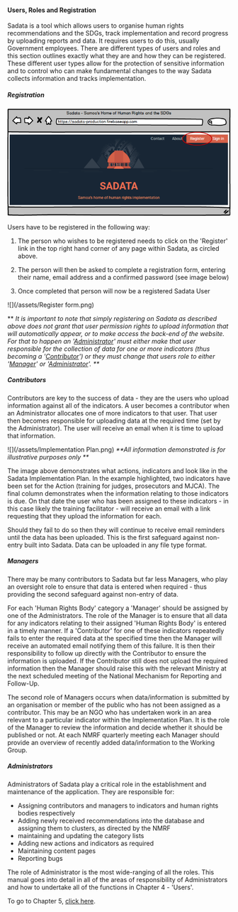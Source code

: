#### Users, Roles and Registration

Sadata is a tool which allows users to organise human rights recommendations and the SDGs, track implementation and record progress by uploading reports and data. It requires users to do this, usually Government employees. There are different types of users and roles and this section outlines exactly what they are and how they can be registered. These different user types allow for the protection of sensitive information and to control who can make fundamental changes to the way Sadata collects information and tracks implementation.

##### Registration

![](/assets/Registration.png)

Users have to be registered in the following way:

1. The person who wishes to be registered needs to click on the 'Register' link in the top right hand corner of any page within Sadata, as circled above. 
2. The person will then be asked to complete a registration form, entering their name, email address and a confirmed password \(see image below\)

3. Once completed that person will now be a registered Sadata User

![](/assets/Register form.png)

\*\* _It is important to note that simply registering on Sadata as described above does not grant that user permission rights to upload information that will automatically appear, or to make access the back-end of the website. For that to happen an '_[_Administrator_](#administrators)_'  must either make that user responsible for the collection of data for one or more indicators \(thus becoming a '_[_Contributor_](#contributors)_'\) or they must change that users role to either '_[_Manager_](#managers)_' or '_[_Administrator_](#administrators)_'. \*\*_

##### Contributors

Contributors are key to the success of data - they are the users who upload information against all of the indicators. A user becomes a contributor when an Administrator allocates one of more indicators to that user. That user then becomes responsible for uploading data at the required time \(set by the Administrator\). The user will receive an email when it is time to upload that information.

![](/assets/Implementation Plan.png)                      _\*\*All information demonstrated is for illustrative purposes only \*\*_

The image above demonstrates what actions, indicators and look like in the Sadata Implementation Plan. In the example highlighted, two indicators have been set for the Action \(training for judges, prosecutors and MJCA\). The final column demonstrates when the information relating to those indicators is due. On that date the user who has been assigned to these indicators - in this case likely the training facilitator - will receive an email with a link requesting that they upload  the information for each.

Should they fail to do so then they will continue to receive email reminders until the data has been uploaded. This is the first safeguard against non-entry built into Sadata.  Data can be uploaded in any file type format.

##### Managers

There may be many contributors to Sadata but far less Managers, who play an oversight role to ensure that data is entered when required - thus providing the second safeguard against non-entry of data.

For each 'Human Rights Body' category a 'Manager' should be assigned by one of the Administrators. The role of the Manager is to ensure that all data for any indicators relating to their assigned 'Human Rights Body' is entered in a timely manner. If a 'Contributor' for one of these indicators repeatedly fails to enter the required data at the specified time then the Manager will receive an automated email notifying them of this failure. It is then their responsibility to follow up directly with the Contributor to ensure the information is uploaded. If the Contributor still does not upload the required information then the Manager should raise this with the relevant Ministry at the next scheduled meeting of the National Mechanism for Reporting and Follow-Up.

The second role of Managers occurs when data/information is submitted by an organisation or member of the public who has not been assigned as a contributor. This may be an NGO who has undertaken work in an area relevant to a particular indicator within the Implementation Plan. It is the role of the Manager to review the information and decide whether it should be published or not. At each NMRF quarterly meeting each Manager should provide an overview of recently added data/information to the Working Group.

##### Administrators

Administrators of Sadata play a critical role in the establishment and maintenance of the application. They are responsible for:

* Assigning contributors and managers to indicators and human rights bodies respectively
* Adding newly received recommendations into the database and assigning them to clusters, as directed by the NMRF
* maintaining and updating the category lists
* Adding new actions and indicators as required
* Maintaining content pages
* Reporting bugs 

The role of Administrator is the most wide-ranging of all the roles. This manual goes into detail in all of the areas of responsibility of Administrators and how to undertake all of the functions in Chapter 4 - 'Users'.

To go to Chapter 5, [click here](/users/being-a-sadata-user.md).


